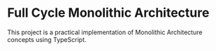 # Full Cycle Monolithic Architecture

This project is a practical implementation of Monolithic Architecture concepts using TypeScript.
